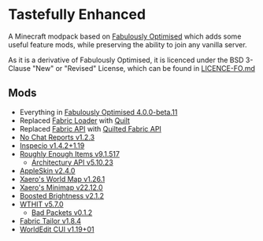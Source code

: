 # Tastefully Enhanced

A Minecraft modpack based on [Fabulously Optimised](https://github.com/Fabulously-Optimized/fabulously-optimized) which adds some useful feature mods, while preserving the ability to join any vanilla server.

As it is a derivative of Fabulously Optimised, it is licenced under the BSD 3-Clause "New" or "Revised" License, which can be found in [LICENCE-FO.md](LICENCE-FO.md)

## Mods

- Everything in [Fabulously Optimised 4.0.0-beta.11](https://github.com/Fabulously-Optimized/fabulously-optimized/releases/tag/v4.0.0-beta.11)
- Replaced [Fabric Loader](https://fabricmc.net/) with [Quilt](https://quiltmc.org/)
- Replaced [Fabric API](https://modrinth.com/mod/fabric-api) with [Quilted Fabric API](https://modrinth.com/mod/qsl/)
- [No Chat Reports v1.2.3](https://modrinth.com/mod/no-chat-reports/version/Fabric-1.19-v1.2.3)
- [Inspecio v1.4.2+1.19](https://modrinth.com/mod/inspecio/version/1.4.2%2B1.19)
- [Roughly Enough Items v9.1.517](https://modrinth.com/mod/roughly-enough-items/version/9.1.517%2Bfabric)
  - [Architectury API v5.10.23](https://modrinth.com/mod/architectury-api/version/5.10.33%2Bfabric)
- [AppleSkin v2.4.0](https://modrinth.com/mod/appleskin/version/fabric-mc1.19-2.4.0)
- [Xaero's World Map v1.26.1](https://www.curseforge.com/minecraft/mc-mods/xaeros-world-map/files/3876752)
- [Xaero's Minimap v22.12.0](https://www.curseforge.com/minecraft/mc-mods/xaeros-minimap/files/3876771)
- [Boosted Brightness v2.1.2](https://modrinth.com/mod/boosted-brightness/version/2.1.2)
- [WTHIT v5.7.0](https://modrinth.com/mod/wthit/version/quilt-5.7.0)
  - [Bad Packets v0.1.2](https://modrinth.com/mod/badpackets/version/fabric-0.1.2)
- [Fabric Tailor v1.8.4](https://modrinth.com/mod/fabrictailor/version/1.8.4)
- [WorldEdit CUI v1.19+01](https://www.curseforge.com/minecraft/mc-mods/worldeditcui-fabric/files/3861076)
